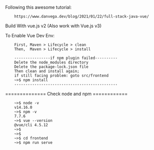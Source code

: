 
Following this awesome tutorial:
         
        https://www.danvega.dev/blog/2021/01/22/full-stack-java-vue/

Build With vue.js v2 (Also work with Vue.js v3)

To Enable Vue Dev Env:
        
        First, Maven > Lifecycle > clean
        Then,  Maven > Lifecycle > install
        
        ----------------if npm plugin failed----------
        Delete the node_modules directory
        Delete the package-lock.json file
        Then clean and install again;
        if still facing problem: goto src/frontend
        ~>$ npm install
        ----------------------------------------------


============== Check node and npm ============
        
        ~>$ node -v
        v14.16.0
        ~>$ npm -v
        7.7.6
        ~>$ vue --version
        @vue/cli 4.5.12
        ~>$
        ~>$
        ~>$ cd frontend
        ~>$ npm run serve